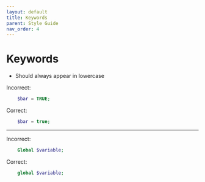```yaml
---
layout: default
title: Keywords
parent: Style Guide
nav_order: 4
---
```


# Keywords

- Should always appear in lowercase

Incorrect: 
```php 
    $bar = TRUE;
```

Correct: 
```php 
    $bar = true;
```

---

Incorrect: 
```php 
    Global $variable;
```

Correct: 
```php 
    global $variable;
```
